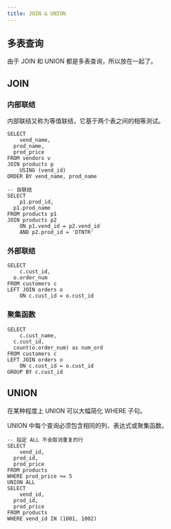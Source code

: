 ```yaml
---
title: JOIN & UNION
---
```


## 多表查询

由于 JOIN 和 UNION 都是多表查询，所以放在一起了。



## JOIN

### 内部联结

内部联结又称为等值联结，它基于两个表之间的相等测试。

```mysql
SELECT
	vend_name,
  prod_name,
  prod_price
FROM vendors v
JOIN products p
	USING (vend_id)
ORDER BY vend_name, prod_name

-- 自联结
SELECT
	p1.prod_id,
  p1.prod_name
FROM products p1
JOIN products p2
	ON p1.vend_id = p2.vend_id
	AND p2.prod_id = 'DTNTR'
```



### 外部联结

```mysql
SELECT
	c.cust_id,
  o.order_num
FROM customers c
LEFT JOIN orders o
	ON c.cust_id = o.cust_id
```



### 聚集函数

```mysql
SELECT
	c.cust_name,
  c.cust_id,
  count(o.order_num) as num_ord
FROM customers c
LEFT JOIN orders o
	ON c.cust_id = o.cust_id
GROUP BY c.cust_id
```



## UNION

在某种程度上 UNION 可以大幅简化 WHERE 子句。

UNION 中每个查询必须包含相同的列、表达式或聚集函数。

```mysql
-- 指定 ALL 不会取消重复的行
SELECT
	vend_id,
  prod_id,
  prod_price
FROM products
WHERE prod_price <= 5
UNION ALL
SELECT
	vend_id,
  prod_id,
  prod_price
FROM products
WHERE vend_id IN (1001, 1002)
```

